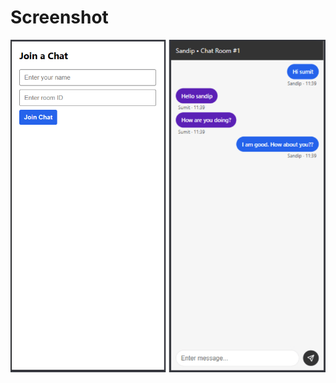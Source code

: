 # Screenshot
![screenshot 1](https://raw.githubusercontent.com/codersandipdas/socket.io-testing-mern/refs/heads/main/client/public/assets/screenshots/screenshot1.png)
